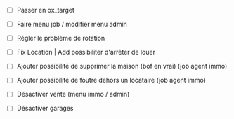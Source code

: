 - [ ] Passer en ox_target

- [ ] Faire menu job / modifier menu admin
- [ ] Régler le problème de rotation
- [ ] Fix Location | Add possibiliter d'arrêter de louer
- [ ] Ajouter possibilité de supprimer la maison (bof en vrai) (job agent immo)
- [ ] Ajouter possibilité de foutre dehors un locataire (job agent immo)
- [ ] Désactiver vente (menu immo / admin)
- [ ] Désactiver garages